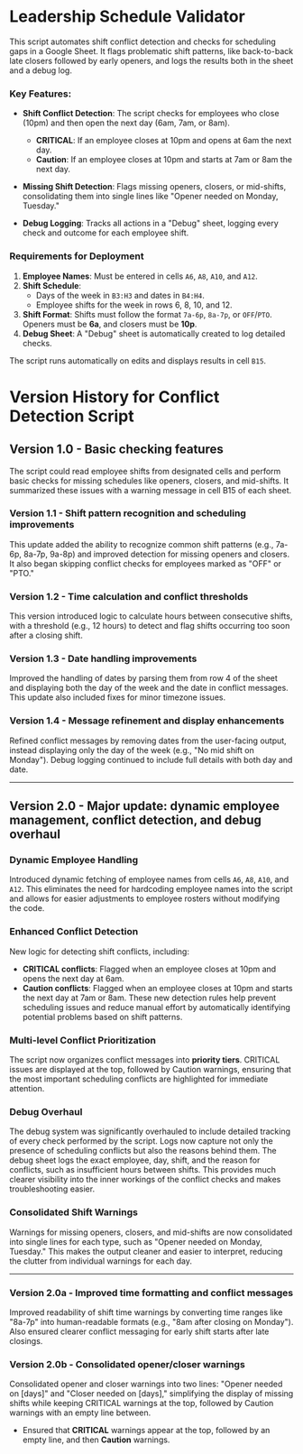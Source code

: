 # Leadership Schedule Validator
This script automates shift conflict detection and checks for scheduling gaps in a Google Sheet. It flags problematic shift patterns, like back-to-back late closers followed by early openers, and logs the results both in the sheet and a debug log.

### Key Features:
- **Shift Conflict Detection**: The script checks for employees who close (10pm) and then open the next day (6am, 7am, or 8am).
  - **CRITICAL**: If an employee closes at 10pm and opens at 6am the next day.
  - **Caution**: If an employee closes at 10pm and starts at 7am or 8am the next day.

- **Missing Shift Detection**: Flags missing openers, closers, or mid-shifts, consolidating them into single lines like "Opener needed on Monday, Tuesday."

- **Debug Logging**: Tracks all actions in a "Debug" sheet, logging every check and outcome for each employee shift.

### Requirements for Deployment

1. **Employee Names**: Must be entered in cells `A6`, `A8`, `A10`, and `A12`.  
2. **Shift Schedule**:
   - Days of the week in `B3:H3` and dates in `B4:H4`.
   - Employee shifts for the week in rows 6, 8, 10, and 12.
3. **Shift Format**: Shifts must follow the format `7a-6p`, `8a-7p`, or `OFF`/`PTO`. Openers must be **6a**, and closers must be **10p**.
4. **Debug Sheet**: A "Debug" sheet is automatically created to log detailed checks.

The script runs automatically on edits and displays results in cell `B15`.

# Version History for Conflict Detection Script

## Version 1.0 - Basic checking features
The script could read employee shifts from designated cells and perform basic checks for missing schedules like openers, closers, and mid-shifts. It summarized these issues with a warning message in cell B15 of each sheet.

### Version 1.1 - Shift pattern recognition and scheduling improvements
This update added the ability to recognize common shift patterns (e.g., 7a-6p, 8a-7p, 9a-8p) and improved detection for missing openers and closers. It also began skipping conflict checks for employees marked as "OFF" or "PTO."

### Version 1.2 - Time calculation and conflict thresholds
This version introduced logic to calculate hours between consecutive shifts, with a threshold (e.g., 12 hours) to detect and flag shifts occurring too soon after a closing shift.

### Version 1.3 - Date handling improvements
Improved the handling of dates by parsing them from row 4 of the sheet and displaying both the day of the week and the date in conflict messages. This update also included fixes for minor timezone issues.

### Version 1.4 - Message refinement and display enhancements
Refined conflict messages by removing dates from the user-facing output, instead displaying only the day of the week (e.g., "No mid shift on Monday"). Debug logging continued to include full details with both day and date.

---

## Version 2.0 - Major update: dynamic employee management, conflict detection, and debug overhaul

### Dynamic Employee Handling
Introduced dynamic fetching of employee names from cells `A6`, `A8`, `A10`, and `A12`. This eliminates the need for hardcoding employee names into the script and allows for easier adjustments to employee rosters without modifying the code.

### Enhanced Conflict Detection
New logic for detecting shift conflicts, including:
- **CRITICAL conflicts**: Flagged when an employee closes at 10pm and opens the next day at 6am.
- **Caution conflicts**: Flagged when an employee closes at 10pm and starts the next day at 7am or 8am.
These new detection rules help prevent scheduling issues and reduce manual effort by automatically identifying potential problems based on shift patterns.

### Multi-level Conflict Prioritization
The script now organizes conflict messages into **priority tiers**. CRITICAL issues are displayed at the top, followed by Caution warnings, ensuring that the most important scheduling conflicts are highlighted for immediate attention.

### Debug Overhaul
The debug system was significantly overhauled to include detailed tracking of every check performed by the script. Logs now capture not only the presence of scheduling conflicts but also the reasons behind them. The debug sheet logs the exact employee, day, shift, and the reason for conflicts, such as insufficient hours between shifts. This provides much clearer visibility into the inner workings of the conflict checks and makes troubleshooting easier.

### Consolidated Shift Warnings
Warnings for missing openers, closers, and mid-shifts are now consolidated into single lines for each type, such as "Opener needed on Monday, Tuesday." This makes the output cleaner and easier to interpret, reducing the clutter from individual warnings for each day.

---

### Version 2.0a - Improved time formatting and conflict messages
Improved readability of shift time warnings by converting time ranges like "8a-7p" into human-readable formats (e.g., "8am after closing on Monday"). Also ensured clearer conflict messaging for early shift starts after late closings.

### Version 2.0b - Consolidated opener/closer warnings
Consolidated opener and closer warnings into two lines: "Opener needed on [days]" and "Closer needed on [days]," simplifying the display of missing shifts while keeping CRITICAL warnings at the top, followed by Caution warnings with an empty line between.

- Ensured that **CRITICAL** warnings appear at the top, followed by an empty line, and then **Caution** warnings.
